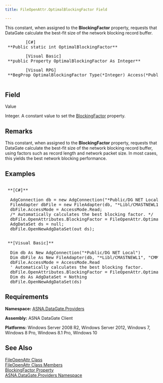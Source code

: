 ```yaml
---
title: FileOpenAttr.OptimalBlockingFactor Field

---
```


This constant, when assigned to the **BlockingFactor** property, requests that DataGate calculate the best-fit size of the network blocking record buffer.
<pre class="prettyprint">        <span class="lang">[C#]</span>
 **Public static int OptimalBlockingFactor**  </pre>
<pre class="prettyprint">        <span class="lang">[Visual Basic] </span>
 **public Property OptimalBlockingFactor As Integer**  </pre>
<pre class="prettyprint">        <span class="lang">[Visual RPG]</span>
 **BegProp OptimalBlockingFactor Type(*Integer) Access(*Public)** 
      </pre>

## Field
 Value

Integer. A constant value to set the [ BlockingFactor](file-open-attr-class-blocking-factor-property.html) property.
## Remarks

This constant, when assigned to the **BlockingFactor** property, requests that DataGate calculate the best-fit size of the network blocking record buffer, using factors such as record length and network packet size. In most cases, this yields the best network blocking performance.
## Examples

<pre>        <span class="lang">
 **[C#]** 
        </span>
  AdgConnection db = new AdgConnection("*Public/DG NET Local");
  FileAdapter dbFile = new FileAdapter(db, "*Libl/CMASTNEWL1", "CMMASTERL1");
  dbFile.AccessMode = AccessMode.Read;
  /* Automatically calculates the best blocking factor. */
  dbFile.OpenAttributes.BlockingFactor = FileOpenAttr.OptimalBlockingFactor;
  AdgDataSet ds = null;
  dbFile.OpenNewAdgDataSet(out ds);</pre>
<pre>        <span class="lang">
 **[Visual Basic]** 
        </span>
  Dim db As New AdgConnection("*Public/DG NET Local")
  Dim dbFile As New FileAdapter(db, "*Libl/CMASTNEWL1", "CMMASTERL1")
  dbFile.AccessMode = AccessMode.Read
  ' Automatically calculates the best blocking factor. 
  dbFile.OpenAttributes.BlockingFactor = FileOpenAttr.OptimalBlockingFactor
  Dim ds As AdgDataSet = Nothing
  dbFile.OpenNewAdgDataSet(ds)
</pre>

## Requirements

**Namespace:** [ ASNA.DataGate.Providers](datagate-providers-namespace.html) 

**Assembly:** ASNA DataGate Client

**Platforms:** Windows Server 2008 R2, Windows Server 2012, Windows 7, Windows 8 Pro, Windows 8.1 Pro, Windows 10
## See Also


[FileOpenAttr Class](file-open-attr-class.html)
      <br />
[FileOpenAttr Class Members](file-open-attr-class-members.html)
      <br />
[BlockingFactor Property](file-open-attr-class-blocking-factor-property.html)
      <br />
      [ASNA.DataGate.Providers 
					Namespace](datagate-providers-namespace.html)

